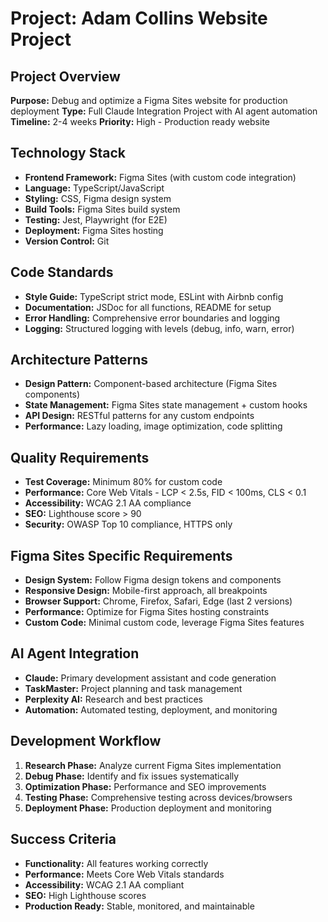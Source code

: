 # Project: Adam Collins Website Project

## Project Overview
**Purpose:** Debug and optimize a Figma Sites website for production deployment
**Type:** Full Claude Integration Project with AI agent automation
**Timeline:** 2-4 weeks
**Priority:** High - Production ready website

## Technology Stack
- **Frontend Framework:** Figma Sites (with custom code integration)
- **Language:** TypeScript/JavaScript
- **Styling:** CSS, Figma design system
- **Build Tools:** Figma Sites build system
- **Testing:** Jest, Playwright (for E2E)
- **Deployment:** Figma Sites hosting
- **Version Control:** Git

## Code Standards
- **Style Guide:** TypeScript strict mode, ESLint with Airbnb config
- **Documentation:** JSDoc for all functions, README for setup
- **Error Handling:** Comprehensive error boundaries and logging
- **Logging:** Structured logging with levels (debug, info, warn, error)

## Architecture Patterns
- **Design Pattern:** Component-based architecture (Figma Sites components)
- **State Management:** Figma Sites state management + custom hooks
- **API Design:** RESTful patterns for any custom endpoints
- **Performance:** Lazy loading, image optimization, code splitting

## Quality Requirements
- **Test Coverage:** Minimum 80% for custom code
- **Performance:** Core Web Vitals - LCP < 2.5s, FID < 100ms, CLS < 0.1
- **Accessibility:** WCAG 2.1 AA compliance
- **SEO:** Lighthouse score > 90
- **Security:** OWASP Top 10 compliance, HTTPS only

## Figma Sites Specific Requirements
- **Design System:** Follow Figma design tokens and components
- **Responsive Design:** Mobile-first approach, all breakpoints
- **Browser Support:** Chrome, Firefox, Safari, Edge (last 2 versions)
- **Performance:** Optimize for Figma Sites hosting constraints
- **Custom Code:** Minimal custom code, leverage Figma Sites features

## AI Agent Integration
- **Claude:** Primary development assistant and code generation
- **TaskMaster:** Project planning and task management
- **Perplexity AI:** Research and best practices
- **Automation:** Automated testing, deployment, and monitoring

## Development Workflow
1. **Research Phase:** Analyze current Figma Sites implementation
2. **Debug Phase:** Identify and fix issues systematically
3. **Optimization Phase:** Performance and SEO improvements
4. **Testing Phase:** Comprehensive testing across devices/browsers
5. **Deployment Phase:** Production deployment and monitoring

## Success Criteria
- **Functionality:** All features working correctly
- **Performance:** Meets Core Web Vitals standards
- **Accessibility:** WCAG 2.1 AA compliant
- **SEO:** High Lighthouse scores
- **Production Ready:** Stable, monitored, and maintainable
